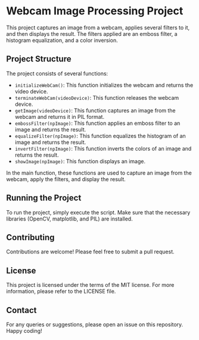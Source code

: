# Webcam Image Processing Project

This project captures an image from a webcam, applies several filters to it, and then displays the result. The filters applied are an emboss filter, a histogram equalization, and a color inversion.

## Project Structure

The project consists of several functions:

- `initializeWebCam()`: This function initializes the webcam and returns the video device.
- `terminateWebCam(videoDevice)`: This function releases the webcam device.
- `getImage(videoDevice)`: This function captures an image from the webcam and returns it in PIL format.
- `embossFilter(npImage)`: This function applies an emboss filter to an image and returns the result.
- `equalizeFilter(npImage)`: This function equalizes the histogram of an image and returns the result.
- `invertFilter(npImage)`: This function inverts the colors of an image and returns the result.
- `showImage(npImage)`: This function displays an image.

In the main function, these functions are used to capture an image from the webcam, apply the filters, and display the result.

## Running the Project

To run the project, simply execute the script. Make sure that the necessary libraries (OpenCV, matplotlib, and PIL) are installed.

## Contributing

Contributions are welcome! Please feel free to submit a pull request.

## License

This project is licensed under the terms of the MIT license. For more information, please refer to the LICENSE file.

## Contact

For any queries or suggestions, please open an issue on this repository. Happy coding!
